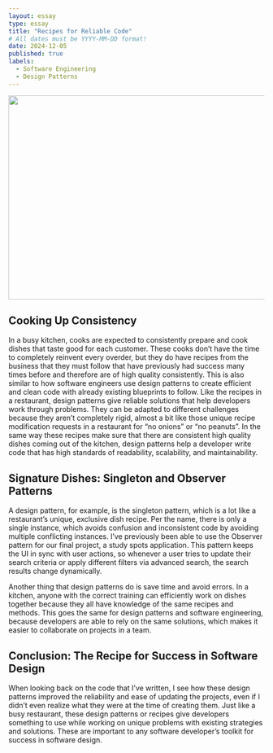 ```yaml
---
layout: essay
type: essay
title: "Recipes for Reliable Code"
# All dates must be YYYY-MM-DD format!
date: 2024-12-05
published: true
labels:
  - Software Engineering
  - Design Patterns
---
```


<p align="center">
  <img width="801" height="401" src="https://media.geeksforgeeks.org/wp-content/uploads/20240415164341/Creational-Design-Patterns.webp" >
</p>

## Cooking Up Consistency
In a busy kitchen, cooks are expected to consistently prepare and cook dishes that taste good for each customer. These cooks don’t have the time to completely reinvent every overder, but they do have recipes from the business that they must follow that have previously had success many times before and therefore are of high quality consistently. This is also similar to how software engineers use design patterns to create efficient and clean code with already existing blueprints to follow. 
Like the recipes in a restaurant, design patterns give reliable solutions that help developers work through problems. They can be adapted to different challenges because they aren’t completely rigid, almost a bit like those unique recipe modification requests in a restaurant for “no onions” or “no peanuts”. In the same way these recipes make sure that there are consistent high quality dishes coming out of the kitchen, design patterns help a developer write code that has high standards of readability, scalability, and maintainability. 

## Signature Dishes: Singleton and Observer Patterns
A design pattern, for example, is the singleton pattern, which is a lot like a restaurant’s unique, exclusive dish recipe. Per the name, there is only a single instance, which avoids confusion and inconsistent code by avoiding multiple conflicting instances. I’ve previously been able to use the Observer pattern for our final project, a study spots application. This pattern keeps the UI in sync with user actions, so whenever a user tries to update their search criteria or apply different filters via advanced search, the search results change dynamically. 

Another thing that design patterns do is save time and avoid errors. In a kitchen, anyone with the correct training can efficiently work on dishes together because they all have knowledge of the same recipes and methods. This goes the same for design patterns and software engineering, because developers are able to rely on the same solutions, which makes it easier to collaborate on projects in a team.

## Conclusion: The Recipe for Success in Software Design
When looking back on the code that I’ve written, I see how these design patterns improved the reliability and ease of updating the projects, even if I didn’t even realize what they were at the time of creating them. Just like a busy restaurant, these design patterns or recipes give developers something to use while working on unique problems with existing strategies and solutions. These are important to any software developer’s toolkit for success in software design.
